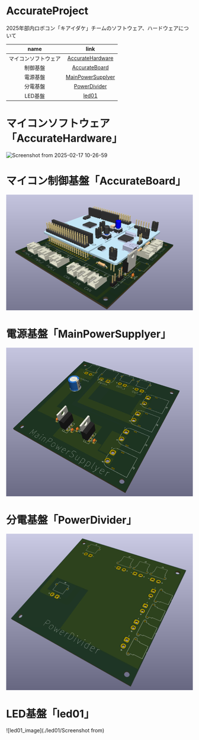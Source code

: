 # AccurateProject
2025年部内ロボコン「キアイダケ」チームのソフトウェア、ハードウェアについて

|name|link|
|:--:|:--:|
|マイコンソフトウェア|[AccurateHardware](https://github.com/motii8128/AccurateProject/tree/main/AccurateHardware)|
|制御基盤|[AccurateBoard](https://github.com/motii8128/AccurateProject/tree/main/Accurate)|
|電源基盤|[MainPowerSupplyer](https://github.com/motii8128/AccurateProject/tree/main/MainPowerSuppky)|
|分電基盤|[PowerDivider](https://github.com/motii8128/AccurateProject/tree/main/PowerDivider)|
|LED基盤|[led01](https://github.com/motii8128/AccurateProject/tree/main/led01)|

# マイコンソフトウェア「AccurateHardware」

![Screenshot from 2025-02-17 10-26-59](https://github.com/user-attachments/assets/418674c4-6200-42e7-90f3-69739a3b4487)

# マイコン制御基盤「AccurateBoard」

![accurate_image](./Accurate/accurate.png)

# 電源基盤「MainPowerSupplyer」

![main_power_supplyer_image](./MainPowerSupply/main_power_supplyer.png)

# 分電基盤「PowerDivider」

![power_divider_image](./PowerDivider/power_divider.png)

# LED基盤「led01」

![led01_image](./led01/Screenshot from)
